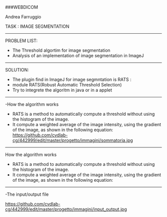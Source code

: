 ###WEBDICOM

Andrea Farruggio

TASK : IMAGE SEGMENTATION

- - -

PROBLEM LIST:

- The Threshold algortim for image segmentation
- Analysis of an implementation of image segmentation in ImageJ

- - -

SOLUTION:

- The plugin find in ImageJ for image segmntation is RATS :
- module RATS(Robust Automatic Threshold Selection)
- Try to integrete the algoritm in java or in a applet

- - -

-How the algorithm works

 - RATS is a method to automatically compute a threshold without using the histogram of the image. 
 - It compute a weighted average of the image intensity, using the gradient of the image, as shown in the following equation:
https://github.com/cvdlab-cg/442999/edit/master/progetto/immagini/sommatoria.jpg 

---

How the algorithm works
 - RATS is a method to automatically compute a threshold without using the histogram of the image. 
 - It compute a weighted average of the image intensity, using the gradient of the image, as shown in the following equation:
 


- - -
-The input/output file

https://github.com/cvdlab-cg/442999/edit/master/progetto/immagini/input_output.jpg
